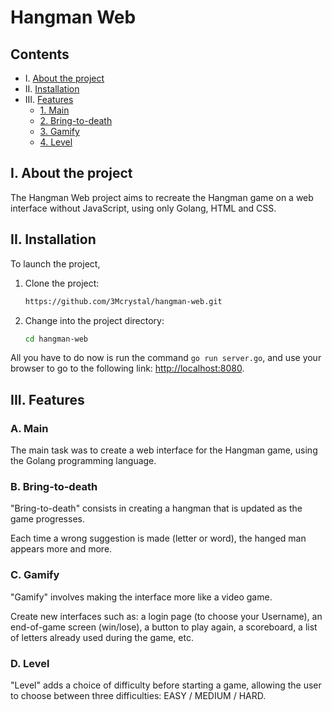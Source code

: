 # Hangman Web

## Contents

- I. [ About the project](#i-about-the-project)
- II. [ Installation](#ii-installation)
- III. [ Features](#iii-features)
    - [1. Main](#1-main)
    - [2. Bring-to-death](#2-bring-to-death)
    - [3. Gamify](#3-gamify)
    - [4. Level](#4-level)

## I. About the project

The Hangman Web project aims to recreate the Hangman game on a web interface without JavaScript, using only Golang, HTML and CSS.

## II. Installation

To launch the project,

1. Clone the project:

    ```bash
    https://github.com/3Mcrystal/hangman-web.git
    ```

2. Change into the project directory:

    ```bash
    cd hangman-web    
    ```
All you have to do now is run the command `go run server.go`, and use your browser to go to the following link: [http://localhost:8080](http://localhost:8080).

## III. Features

### A. Main

The main task was to create a web interface for the Hangman game, using the Golang programming language.


### B. Bring-to-death

"Bring-to-death" consists in creating a hangman that is updated as the game progresses.

Each time a wrong suggestion is made (letter or word), the hanged man appears more and more.


### C. Gamify

"Gamify" involves making the interface more like a video game.

Create new interfaces such as: a login page (to choose your Username), an end-of-game screen (win/lose), a button to play again, a scoreboard, a list of letters already used during the game, etc.


### D. Level

"Level" adds a choice of difficulty before starting a game, allowing the user to choose between three difficulties: EASY / MEDIUM / HARD.
